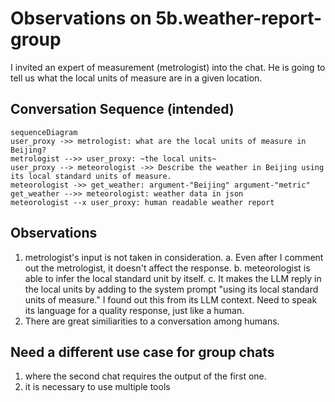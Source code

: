 # Observations on 5b.weather-report-group

I invited an expert of measurement (metrologist) into the chat. He is going to tell us what the local units of measure are in a given location.

## Conversation Sequence (intended)

```mermaid
sequenceDiagram
user_proxy ->> metrologist: what are the local units of measure in Beijing?
metrologist -->> user_proxy: ~the local units~
user_proxy --> meteorologist ->> Describe the weather in Beijing using its local standard units of measure.
meteorologist ->> get_weather: argument-"Beijing" argument-"metric" 
get_weather -->> meteorologist: weather data in json
meteorologist --x user_proxy: human readable weather report
```

## Observations

1. metrologist's input is not taken in consideration.
  a. Even after I comment out the metrologist, it doesn't affect the response.
  b. meteorologist is able to infer the local standard unit by itself.
  c. It makes the LLM reply in the local units by adding to the system prompt "using its local standard units of measure." I found out this from its LLM context. Need to speak its language for a quality response, just like a human.
2. There are great similiarities to a conversation among humans.

## Need a different use case for group chats

1. where the second chat requires the output of the first one.
2. it is necessary to use multiple tools
